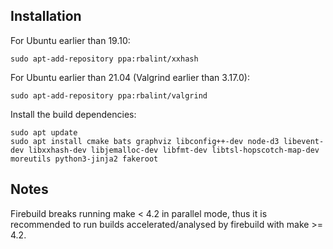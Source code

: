 ## Installation

For Ubuntu earlier than 19.10:

    sudo apt-add-repository ppa:rbalint/xxhash
    
For Ubuntu earlier than 21.04 (Valgrind earlier than 3.17.0):

    sudo apt-add-repository ppa:rbalint/valgrind

Install the build dependencies:

    sudo apt update
    sudo apt install cmake bats graphviz libconfig++-dev node-d3 libevent-dev libxxhash-dev libjemalloc-dev libfmt-dev libtsl-hopscotch-map-dev moreutils python3-jinja2 fakeroot

## Notes

 Firebuild breaks running make < 4.2 in parallel mode, thus it is recommended
 to run builds accelerated/analysed by firebuild with make >= 4.2.
